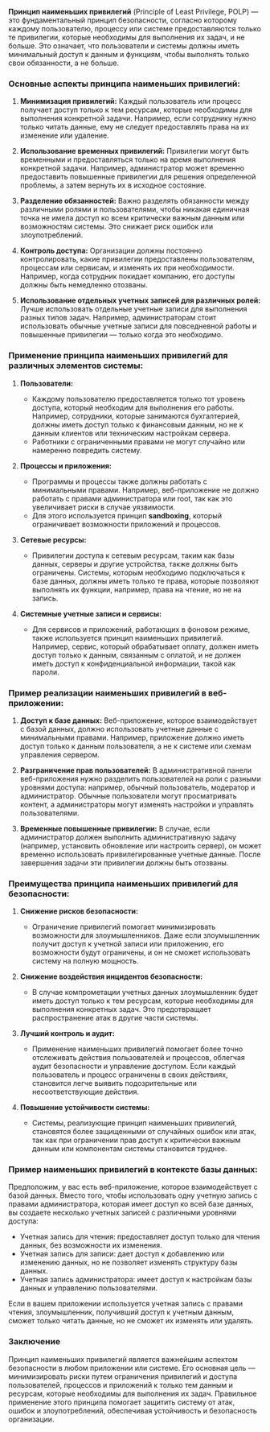 **Принцип наименьших привилегий** (Principle of Least Privilege, POLP) — это фундаментальный принцип безопасности, согласно которому каждому пользователю, процессу или системе предоставляются только те привилегии, которые необходимы для выполнения их задач, и не больше. Это означает, что пользователи и системы должны иметь минимальный доступ к данным и функциям, чтобы выполнять только свои обязанности, а не больше.

### Основные аспекты принципа наименьших привилегий:

1. **Минимизация привилегий:** Каждый пользователь или процесс получает доступ только к тем ресурсам, которые необходимы для выполнения конкретной задачи. Например, если сотруднику нужно только читать данные, ему не следует предоставлять права на их изменение или удаление.

2. **Использование временных привилегий:** Привилегии могут быть временными и предоставляться только на время выполнения конкретной задачи. Например, администратор может временно предоставить повышенные привилегии для решения определенной проблемы, а затем вернуть их в исходное состояние.

3. **Разделение обязанностей:** Важно разделять обязанности между различными ролями и пользователями, чтобы никакая единичная точка не имела доступ ко всем критически важным данным или возможностям системы. Это снижает риск ошибок или злоупотреблений.

4. **Контроль доступа:** Организации должны постоянно контролировать, какие привилегии предоставлены пользователям, процессам или сервисам, и изменять их при необходимости. Например, когда сотрудник покидает компанию, его доступы должны быть немедленно отозваны.

5. **Использование отдельных учетных записей для различных ролей:** Лучше использовать отдельные учетные записи для выполнения разных типов задач. Например, администраторам стоит использовать обычные учетные записи для повседневной работы и повышенные привилегии — только когда это необходимо.

### Применение принципа наименьших привилегий для различных элементов системы:

1. **Пользователи:**
   - Каждому пользователю предоставляется только тот уровень доступа, который необходим для выполнения его работы. Например, сотрудники, которые занимаются бухгалтерией, должны иметь доступ только к финансовым данным, но не к данным клиентов или техническим настройкам сервера.
   - Работники с ограниченными правами не могут случайно или намеренно повредить систему.

2. **Процессы и приложения:**
   - Программы и процессы также должны работать с минимальными правами. Например, веб-приложение не должно работать с правами администратора или root, так как это увеличивает риски в случае уязвимости.
   - Для этого используется принцип **sandboxing**, который ограничивает возможности приложений и процессов.

3. **Сетевые ресурсы:**
   - Привилегии доступа к сетевым ресурсам, таким как базы данных, серверы и другие устройства, также должны быть ограничены. Системы, которым необходимо подключаться к базе данных, должны иметь только те права, которые позволяют выполнять их функции, например, права на чтение, но не на запись.

4. **Системные учетные записи и сервисы:**
   - Для сервисов и приложений, работающих в фоновом режиме, также используется принцип наименьших привилегий. Например, сервис, который обрабатывает оплату, должен иметь доступ только к данным, связанным с оплатой, и не должен иметь доступ к конфиденциальной информации, такой как пароли.

### Пример реализации наименьших привилегий в веб-приложении:

1. **Доступ к базе данных:**
   Веб-приложение, которое взаимодействует с базой данных, должно использовать учетные данные с минимальными правами. Например, приложение должно иметь доступ только к данным пользователя, а не к системе или схемам управления сервером.

2. **Разграничение прав пользователей:**
   В административной панели веб-приложения нужно разделить пользователей на роли с разными уровнями доступа: например, обычный пользователь, модератор и администратор. Обычные пользователи могут просматривать контент, а администраторы могут изменять настройки и управлять пользователями.

3. **Временные повышенные привилегии:**
   В случае, если администратор должен выполнить административную задачу (например, установить обновление или настроить сервер), он может временно использовать привилегированные учетные данные. После завершения задачи эти привилегии должны быть отозваны.

### Преимущества принципа наименьших привилегий для безопасности:

1. **Снижение рисков безопасности:**
   - Ограничение привилегий помогает минимизировать возможности для злоумышленников. Даже если злоумышленник получит доступ к учетной записи или приложению, его возможности будут ограничены, и он не сможет использовать систему на полную мощность.

2. **Снижение воздействия инцидентов безопасности:**
   - В случае компрометации учетных данных злоумышленник будет иметь доступ только к тем ресурсам, которые необходимы для выполнения конкретных задач. Это предотвращает распространение атак в другие части системы.

3. **Лучший контроль и аудит:**
   - Применение наименьших привилегий помогает более точно отслеживать действия пользователей и процессов, облегчая аудит безопасности и управление доступом. Если каждый пользователь и процесс ограничены в своих действиях, становится легче выявить подозрительные или несоответствующие действия.

4. **Повышение устойчивости системы:**
   - Системы, реализующие принцип наименьших привилегий, становятся более защищенными от случайных ошибок или атак, так как при ограничении прав доступ к критически важным данным или компонентам системы становится труднее.

### Пример наименьших привилегий в контексте базы данных:

Предположим, у вас есть веб-приложение, которое взаимодействует с базой данных. Вместо того, чтобы использовать одну учетную запись с правами администратора, которая имеет доступ ко всей базе данных, вы создаете несколько учетных записей с различными уровнями доступа:
- Учетная запись для чтения: предоставляет доступ только для чтения данных, без возможности их изменения.
- Учетная запись для записи: дает доступ к добавлению или изменению данных, но не позволяет изменять структуру базы данных.
- Учетная запись администратора: имеет доступ к настройкам базы данных и управлению пользователями.

Если в вашем приложении используется учетная запись с правами чтения, злоумышленник, получивший доступ к учетным данным, сможет только читать данные, но не сможет их изменять или удалять.

### Заключение

Принцип наименьших привилегий является важнейшим аспектом безопасности в любом приложении или системе. Его основная цель — минимизировать риски путем ограничения привилегий и доступа пользователей, процессов и приложений к только тем данным и ресурсам, которые необходимы для выполнения их задач. Правильное применение этого принципа помогает защитить систему от атак, ошибок и злоупотреблений, обеспечивая устойчивость и безопасность организации.